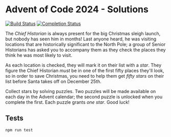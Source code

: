 # Advent of Code 2024 - Solutions
[![Build Status](https://github.com/the-chowdary/advent-of-code-2024/workflows/build/badge.svg)](https://github.com/the-chowdary/advent-of-code-2024/actions)
[![Completion Status](https://img.shields.io/endpoint?url=https://raw.githubusercontent.com/the-chowdary/advent-of-code-2024/master/.github/badges/completion.json)](https://github.com/the-chowdary/advent-of-code-2024)

The _Chief Historian_ is always present for the big Christmas sleigh launch, but nobody has seen him in months! Last anyone heard, he was visiting locations that are historically significant to the North Pole; a group of Senior Historians has asked you to accompany them as they check the places they think he was most likely to visit.

As each location is checked, they will mark it on their list with a _star_. They figure the Chief Historian _must_ be in one of the first fifty places they'll look, so in order to save Christmas, you need to help them get _fifty stars_ on their list before Santa takes off on December 25th.

Collect stars by solving puzzles. Two puzzles will be made available on each day in the Advent calendar; the second puzzle is unlocked when you complete the first. Each puzzle grants _one star_. Good luck!

## Tests

`npm run test`
